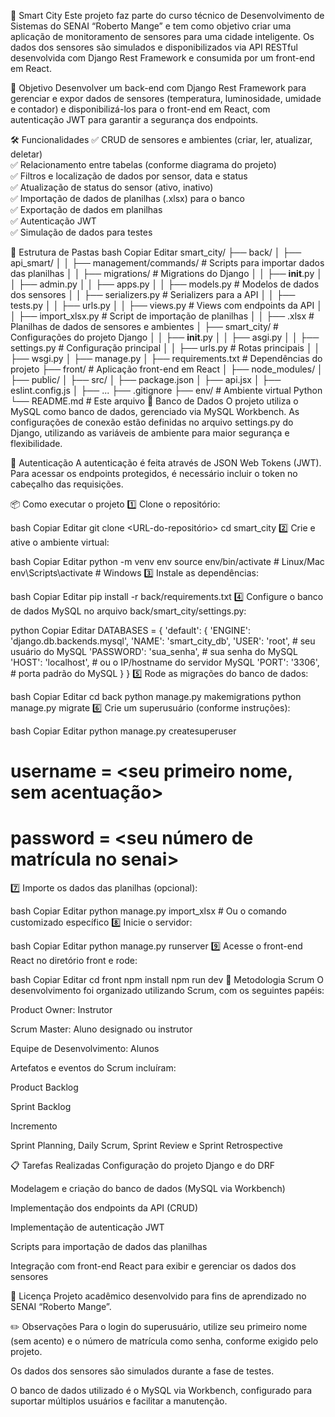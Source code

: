 📡 Smart City
Este projeto faz parte do curso técnico de Desenvolvimento de Sistemas do SENAI “Roberto Mange” e tem como objetivo criar uma aplicação de monitoramento de sensores para uma cidade inteligente. Os dados dos sensores são simulados e disponibilizados via API RESTful desenvolvida com Django Rest Framework e consumida por um front-end em React.

🚀 Objetivo
Desenvolver um back-end com Django Rest Framework para gerenciar e expor dados de sensores (temperatura, luminosidade, umidade e contador) e disponibilizá-los para o front-end em React, com autenticação JWT para garantir a segurança dos endpoints.

🛠️ Funcionalidades
✅ CRUD de sensores e ambientes (criar, ler, atualizar, deletar)<br>
✅ Relacionamento entre tabelas (conforme diagrama do projeto)<br>
✅ Filtros e localização de dados por sensor, data e status<br>
✅ Atualização de status do sensor (ativo, inativo)<br>
✅ Importação de dados de planilhas (.xlsx) para o banco<br>
✅ Exportação de dados em planilhas<br>
✅ Autenticação JWT<br>
✅ Simulação de dados para testes

📂 Estrutura de Pastas
bash
Copiar
Editar
smart_city/
├── back/
│   ├── api_smart/
│   │   ├── management/commands/      # Scripts para importar dados das planilhas
│   │   ├── migrations/               # Migrations do Django
│   │   ├── __init__.py
│   │   ├── admin.py
│   │   ├── apps.py
│   │   ├── models.py                 # Modelos de dados dos sensores
│   │   ├── serializers.py            # Serializers para a API
│   │   ├── tests.py
│   │   ├── urls.py
│   │   ├── views.py                  # Views com endpoints da API
│   │   ├── import_xlsx.py            # Script de importação de planilhas
│   │   ├── <dados>.xlsx              # Planilhas de dados de sensores e ambientes
│   ├── smart_city/                   # Configurações do projeto Django
│   │   ├── __init__.py
│   │   ├── asgi.py
│   │   ├── settings.py               # Configuração principal
│   │   ├── urls.py                   # Rotas principais
│   │   ├── wsgi.py
│   ├── manage.py
│   ├── requirements.txt              # Dependências do projeto
├── front/                            # Aplicação front-end em React
│   ├── node_modules/
│   ├── public/
│   ├── src/
│   ├── package.json
│   ├── api.jsx
│   ├── eslint.config.js
│   ├── ...
├── .gitignore
├── env/                              # Ambiente virtual Python
└── README.md                         # Este arquivo
💾 Banco de Dados
O projeto utiliza o MySQL como banco de dados, gerenciado via MySQL Workbench. As configurações de conexão estão definidas no arquivo settings.py do Django, utilizando as variáveis de ambiente para maior segurança e flexibilidade.

🔐 Autenticação
A autenticação é feita através de JSON Web Tokens (JWT). Para acessar os endpoints protegidos, é necessário incluir o token no cabeçalho das requisições.

📦 Como executar o projeto
1️⃣ Clone o repositório:

bash
Copiar
Editar
git clone <URL-do-repositório>
cd smart_city
2️⃣ Crie e ative o ambiente virtual:

bash
Copiar
Editar
python -m venv env
source env/bin/activate  # Linux/Mac
env\Scripts\activate     # Windows
3️⃣ Instale as dependências:

bash
Copiar
Editar
pip install -r back/requirements.txt
4️⃣ Configure o banco de dados MySQL no arquivo back/smart_city/settings.py:

python
Copiar
Editar
DATABASES = {
    'default': {
        'ENGINE': 'django.db.backends.mysql',
        'NAME': 'smart_city_db',
        'USER': 'root',  # seu usuário do MySQL
        'PASSWORD': 'sua_senha',  # sua senha do MySQL
        'HOST': 'localhost',      # ou o IP/hostname do servidor MySQL
        'PORT': '3306',           # porta padrão do MySQL
    }
}
5️⃣ Rode as migrações do banco de dados:

bash
Copiar
Editar
cd back
python manage.py makemigrations
python manage.py migrate
6️⃣ Crie um superusuário (conforme instruções):

bash
Copiar
Editar
python manage.py createsuperuser
# username = <seu primeiro nome, sem acentuação>
# password = <seu número de matrícula no senai>
7️⃣ Importe os dados das planilhas (opcional):

bash
Copiar
Editar
python manage.py import_xlsx  # Ou o comando customizado específico
8️⃣ Inicie o servidor:

bash
Copiar
Editar
python manage.py runserver
9️⃣ Acesse o front-end React no diretório front e rode:

bash
Copiar
Editar
cd front
npm install
npm run dev
🧩 Metodologia Scrum
O desenvolvimento foi organizado utilizando Scrum, com os seguintes papéis:

Product Owner: Instrutor

Scrum Master: Aluno designado ou instrutor

Equipe de Desenvolvimento: Alunos

Artefatos e eventos do Scrum incluíram:

Product Backlog

Sprint Backlog

Incremento

Sprint Planning, Daily Scrum, Sprint Review e Sprint Retrospective

📋 Tarefas Realizadas
Configuração do projeto Django e do DRF

Modelagem e criação do banco de dados (MySQL via Workbench)

Implementação dos endpoints da API (CRUD)

Implementação de autenticação JWT

Scripts para importação de dados das planilhas

Integração com front-end React para exibir e gerenciar os dados dos sensores

📑 Licença
Projeto acadêmico desenvolvido para fins de aprendizado no SENAI “Roberto Mange”.

✏️ Observações
Para o login do superusuário, utilize seu primeiro nome (sem acento) e o número de matrícula como senha, conforme exigido pelo projeto.

Os dados dos sensores são simulados durante a fase de testes.

O banco de dados utilizado é o MySQL via Workbench, configurado para suportar múltiplos usuários e facilitar a manutenção.